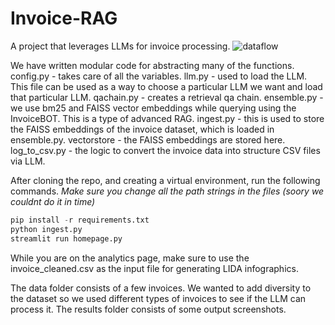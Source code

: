 # Invoice-RAG

A project that leverages LLMs for invoice processing.
![dataflow](https://github.com/ajayanilkumar/Invoice-RAG/assets/79352659/8062150b-fb54-4032-a3a0-dc976de63c47)

We have written modular code for abstracting many of the functions.
config.py  - takes care of all the variables.
llm.py - used to load the LLM. This file can be used as a way to choose a particular LLM we want and load that particular LLM.
qachain.py - creates a retrieval qa chain.
ensemble.py - we use bm25 and FAISS vector embeddings while querying using the InvoiceBOT. This is a type of advanced RAG.
ingest.py - this is used to store the FAISS embeddings of the invoice dataset, which is loaded in ensemble.py.
vectorstore - the FAISS embeddings are stored here.
log_to_csv.py - the logic to convert the invoice data into structure CSV files via LLM.



After cloning the repo, and creating a virtual environment, run the following commands.
*Make sure you change all the path strings in the files (soory we couldnt do it in time)*

```python
pip install -r requirements.txt
python ingest.py
streamlit run homepage.py
```

While you are on the analytics page, make sure to use the invoice_cleaned.csv as the input file for generating LIDA infographics.

The data folder consists of a few invoices. We wanted to add diversity to the dataset so we used different types of invoices to see if the LLM can process it.
The results folder consists of some output screenshots.

